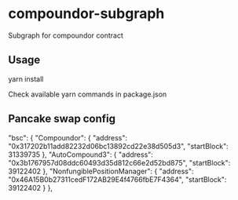# compoundor-subgraph
Subgraph for compoundor contract

## Usage
yarn install

Check available yarn commands in package.json


## Pancake swap config

   "bsc": {
    "Compoundor": {
      "address": "0x317202b11add82232d06bc13892cd22e38d505d3",
      "startBlock": 31339735
    },
    "AutoCompound3": {
      "address": "0x3b1767957d08ddc60493d35d812c66e2d52bd875",
      "startBlock": 39122402
    },
    "NonfungiblePositionManager": {
      "address": "0x46A15B0b27311cedF172AB29E4f4766fbE7F4364",
      "startBlock": 39122402
    }
  },